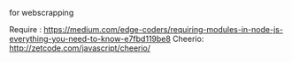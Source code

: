 
for webscrapping 

Require : https://medium.com/edge-coders/requiring-modules-in-node-js-everything-you-need-to-know-e7fbd119be8
Cheerio: http://zetcode.com/javascript/cheerio/
